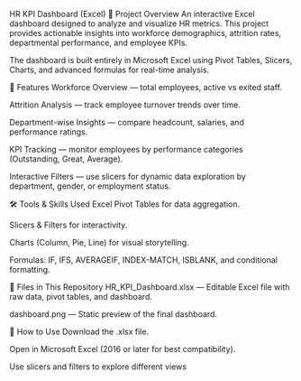 HR KPI Dashboard (Excel)
📌 Project Overview
An interactive Excel dashboard designed to analyze and visualize HR metrics. This project provides actionable insights into workforce demographics, attrition rates, departmental performance, and employee KPIs.

The dashboard is built entirely in Microsoft Excel using Pivot Tables, Slicers, Charts, and advanced formulas for real-time analysis.

🎯 Features
Workforce Overview — total employees, active vs exited staff.

Attrition Analysis — track employee turnover trends over time.

Department-wise Insights — compare headcount, salaries, and performance ratings.

KPI Tracking — monitor employees by performance categories (Outstanding, Great, Average).

Interactive Filters — use slicers for dynamic data exploration by department, gender, or employment status.

🛠️ Tools & Skills Used
Excel Pivot Tables for data aggregation.

Slicers & Filters for interactivity.

Charts (Column, Pie, Line) for visual storytelling.

Formulas: IF, IFS, AVERAGEIF, INDEX-MATCH, ISBLANK, and conditional formatting.

📂 Files in This Repository
HR_KPI_Dashboard.xlsx — Editable Excel file with raw data, pivot tables, and dashboard.

dashboard.png — Static preview of the final dashboard.

🚀 How to Use
Download the .xlsx file.

Open in Microsoft Excel (2016 or later for best compatibility).

Use slicers and filters to explore different views
